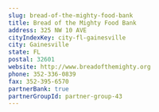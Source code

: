 ```yaml
---
slug: bread-of-the-mighty-food-bank
title: Bread of the Mighty Food Bank
address: 325 NW 10 AVE
cityIndexKey: city-fl-gainesville
city: Gainesville
state: FL
postal: 32601
website: http://www.breadofthemighty.org
phone: 352-336-0839
fax: 352-395-6570
partnerBank: true
partnerGroupId: partner-group-43
---
```

